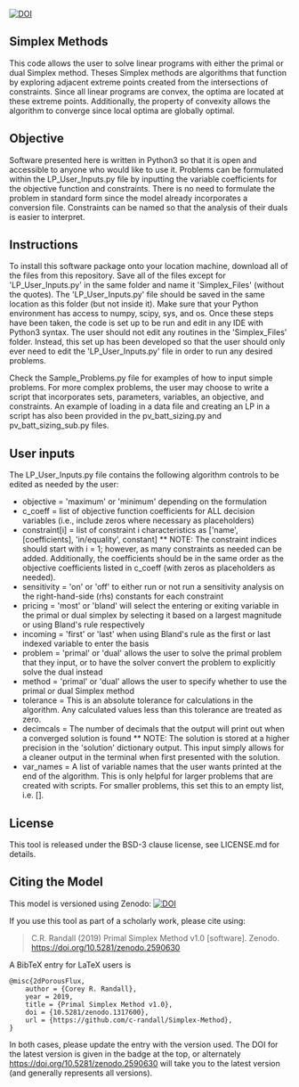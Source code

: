 [![DOI](https://zenodo.org/badge/160264638.svg)](https://zenodo.org/badge/latestdoi/160264638)

## Simplex Methods
This code allows the user to solve linear programs with either the primal or dual Simplex method. Theses Simplex methods are algorithms that function by exploring adjacent extreme points created from the intersections of constraints. Since all linear programs are convex, the optima are located at these extreme points. Additionally, the property of convexity allows the algorithm to converge since local optima are globally optimal. 

## Objective
Software presented here is written in Python3 so that it is open and accessible to anyone who would like to use it. Problems can be formulated within the LP_User_Inputs.py file by inputting the variable coefficients for the objective function and constraints. There is no need to formulate the problem in standard form since the model already incorporates a conversion file. Constraints can be named so that the analysis of their duals is easier to interpret. 

## Instructions
To install this software package onto your location machine, download all of the files from this repository. Save all of the files except for 'LP_User_Inputs.py' in the same folder and name it 'Simplex_Files' (without the quotes). The 'LP_User_Inputs.py' file should be saved in the same location as this folder (but not inside it). Make sure that your Python environment has access to numpy, scipy, sys, and os. Once these steps have been taken, the code is set up to be run and edit in any IDE with Python3 syntax. The user should not edit any routines in the 'Simplex_Files' folder. Instead, this set up has been developed so that the user should only ever need to edit the 'LP_User_Inputs.py' file in order to run any desired problems. 

Check the Sample_Problems.py file for examples of how to input simple problems. For more complex problems, the user may choose to write a script that incorporates sets, parameters, variables, an objective, and constraints. An example of loading in a data file and creating an LP in a script has also been provided in the pv_batt_sizing.py and pv_batt_sizing_sub.py files.

## User inputs
The LP_User_Inputs.py file contains the following algorithm controls to be edited as needed by the user:
* objective = 'maximum' or 'minimum' depending on the formulation
* c_coeff = list of objective function coefficients for ALL decision variables (i.e., include zeros where necessary as placeholders)
* constraint[i] = list of constraint i characteristics as ['name', [coefficients], 'in/equality', constant]
** NOTE: The constraint indices should start with i = 1; however, as many constraints as needed can be added. Additionally, the coefficients should be in the same order as the objective coefficients listed in c_coeff (with zeros as placeholders as needed).
* sensitivity = 'on' or 'off' to either run or not run a sensitivity analysis on the right-hand-side (rhs) constants for each constraint
* pricing = 'most' or 'bland' will select the entering or exiting variable in the primal or dual simplex by selecting it based on a largest magnitude or using Bland's rule respectively
* incoming = 'first' or 'last' when using Bland's rule as the first or last indexed variable to enter the basis 
* problem = 'primal' or 'dual' allows the user to solve the primal problem that they input, or to have the solver convert the problem to explicitly solve the dual instead
* method = 'primal' or 'dual' allows the user to specify whether to use the primal or dual Simplex method
* tolerance = This is an absolute tolerance for calculations in the algorithm. Any calculated values less than this tolerance are treated as zero.
* decimcals = The number of decimals that the output will print out when a converged solution is found
** NOTE: The solution is stored at a higher precision in the 'solution' dictionary output. This input simply allows for a cleaner output in the terminal when first presented with the solution.
* var_names = A list of variable names that the user wants printed at the end of the algorithm. This is only helpful for larger problems that are created with scripts. For smaller problems, this set this to an empty list, i.e. [].

## License
This tool is released under the BSD-3 clause license, see LICENSE.md for details.

## Citing the Model
 This model is versioned using Zenodo:
[![DOI](https://zenodo.org/badge/160264638.svg)](https://zenodo.org/badge/latestdoi/160264638)

If you use this tool as part of a scholarly work, please cite using:

> C.R. Randall (2019) Primal Simplex Method v1.0 [software]. Zenodo. https://doi.org/10.5281/zenodo.2590630

A BibTeX entry for LaTeX users is

```TeX
@misc{2dPorousFlux,
    author = {Corey R. Randall},
    year = 2019,
    title = {Primal Simplex Method v1.0},
    doi = {10.5281/zenodo.1317600},
    url = {https://github.com/c-randall/Simplex-Method},
}
```

In both cases, please update the entry with the version used. The DOI for the latest version is
given in the badge at the top, or alternately <https://doi.org/10.5281/zenodo.2590630> will
take you to the latest version (and generally represents all versions).
